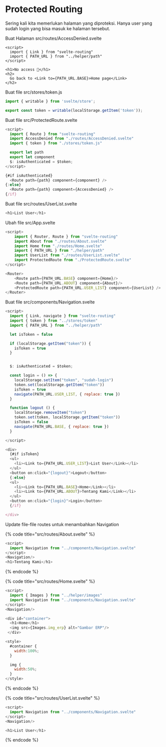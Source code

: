 # Protected Routing

Sering kali kita memerlukan halaman yang diproteksi. Hanya user yang sudah login yang bisa masuk ke halaman tersebut.

Buat Halaman src/routes/AccessDenied.svelte

```markup
<script>
  import { Link } from "svelte-routing"
  import { PATH_URL } from "../helper/path"
</script>

<h1>No access 🤕</h1>
<h2>
  Go back to <Link to={PATH_URL.BASE}>Home page</Link>
</h2>
```

Buat file src/stores/token.js

```javascript
import { writable } from 'svelte/store';

export const token = writable(localStorage.getItem('token'));
```

Buat file src/ProtectedRoute.svelte

```javascript
<script>
  import { Route } from "svelte-routing"
  import AccessDenied from "./routes/AccessDenied.svelte"
  import { token } from "./stores/token.js"

  export let path
  export let component
  $: isAuthenticated = $token;
</script>

{#if isAuthenticated}
  <Route path={path} component={component} />
{:else}
  <Route path={path} component={AccessDenied} />
{/if}
```

Buat file src/routes/UserList.svelte

```javascript
<h1>List User</h1>
```

Ubah file src/App.svelte

```javascript
<script>
	import { Router, Route } from "svelte-routing"
	import About from "./routes/About.svelte"
	import Home from "./routes/Home.svelte"
	import { PATH_URL } from "./helper/path"
	import UserList from "./routes/UserList.svelte"
	import ProtectedRoute from "./ProtectedRoute.svelte"
</script>

<Router>
	<Route path={PATH_URL.BASE} component={Home}/>
	<Route path={PATH_URL.ABOUT} component={About}/>
	<ProtectedRoute path={PATH_URL.USER_LIST} component={UserList} />
</Router>
```

Buat file src/components/Navigation.svelte

```javascript
<script>
  import { Link, navigate } from "svelte-routing"
  import { token } from "../stores/token"
  import { PATH_URL } from "../helper/path"

  let isToken = false

  if (localStorage.getItem("token")) {
    isToken = true
  }


  $: isAuthenticated = $token;

  const login = () => {
    localStorage.setItem("token", "sudah-login")
    token.set(localStorage.getItem("token"))
    isToken = true
    navigate(PATH_URL.USER_LIST, { replace: true })
  }

  function logout () {
    localStorage.removeItem("token")
    token.set(token, localStorage.getItem("token"))
    isToken = false
    navigate(PATH_URL.BASE, { replace: true })
  }

</script>

<div>
  {#if isToken}
  <ul>
    <li><Link to={PATH_URL.USER_LIST}>List User</Link></li>
  </ul>
  <button on:click="{logout}">Logout</button>
  {:else}
  <ul>
    <li><Link to={PATH_URL.BASE}>Home</Link></li>
    <li><Link to={PATH_URL.ABOUT}>Tentang Kami</Link></li>
  </ul>
  <button on:click="{login}">Login</button>
  {/if}

</div>

```

Update file-file routes untuk menambahkan Navigation

{% code title="src/routes/About.svelte" %}
```javascript
<script>
  import Navigation from "../components/Navigation.svelte"
</script>
<Navigation/>
<h1>Tentang Kami</h1>
```
{% endcode %}

{% code title="src/routes/Home.svelte" %}
```javascript
<script>
  import { Images } from "../helper/images"
  import Navigation from "../components/Navigation.svelte"
</script>
<Navigation/>

<div id="container">
  <h1>Home</h1>
  <img src={Images.img_erp} alt="Gambar ERP"/>
 </div>

<style>
  #container {
    width:100%;
  }

  img {
    width:50%;
  }
</style>
```
{% endcode %}

{% code title="src/routes/UserList.svelte" %}
```javascript
<script>
  import Navigation from "../components/Navigation.svelte"
</script>
<Navigation/>

<h1>List User</h1>
```
{% endcode %}



